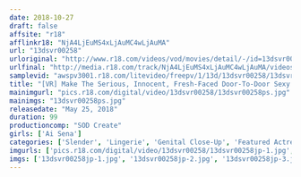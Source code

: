 ```yaml
---
date: 2018-10-27
draft: false
affsite: "r18"
afflinkr18: "NjA4LjEuMS4xLjAuMC4wLjAuMA"
url: "13dsvr00258"
urloriginal: "http://www.r18.com/videos/vod/movies/detail/-/id=13dsvr00258"
urlfinal: "http://media.r18.com/track/NjA4LjEuMS4xLjAuMC4wLjAuMA/videos/vod/movies/detail/-/id=13dsvr00258"
samplevid: "awspv3001.r18.com/litevideo/freepv/1/13d/13dsvr00258/13dsvr00258_dmb_w.mp4"
title: "[VR] Make The Serious, Innocent, Fresh-Faced Door-To-Door Sexy Lingerie Saleswoman Give A Product Demonstration Of Some Of Her Erotic Underwear! Lick Her All Over Even If She's Shy And Embarrassed"
mainimgurl: "pics.r18.com/digital/video/13dsvr00258/13dsvr00258ps.jpg"
mainimgs: "13dsvr00258ps.jpg"
releasedate: "May 25, 2018"
duration: 99
productioncomp: "SOD Create"
girls: ['Ai Sena']
categories: ['Slender', 'Lingerie', 'Genital Close-Up', 'Featured Actress', 'Creampie', 'Sex Toys', 'VR Exclusive']
imgurls: ['pics.r18.com/digital/video/13dsvr00258/13dsvr00258jp-1.jpg', 'pics.r18.com/digital/video/13dsvr00258/13dsvr00258jp-2.jpg', 'pics.r18.com/digital/video/13dsvr00258/13dsvr00258jp-3.jpg', 'pics.r18.com/digital/video/13dsvr00258/13dsvr00258jp-4.jpg', 'pics.r18.com/digital/video/13dsvr00258/13dsvr00258jp-5.jpg', 'pics.r18.com/digital/video/13dsvr00258/13dsvr00258jp-6.jpg', 'pics.r18.com/digital/video/13dsvr00258/13dsvr00258jp-7.jpg', 'pics.r18.com/digital/video/13dsvr00258/13dsvr00258jp-8.jpg', 'pics.r18.com/digital/video/13dsvr00258/13dsvr00258jp-9.jpg', 'pics.r18.com/digital/video/13dsvr00258/13dsvr00258jp-10.jpg', 'pics.r18.com/digital/video/13dsvr00258/13dsvr00258jp-11.jpg', 'pics.r18.com/digital/video/13dsvr00258/13dsvr00258jp-12.jpg', 'pics.r18.com/digital/video/13dsvr00258/13dsvr00258jp-13.jpg', 'pics.r18.com/digital/video/13dsvr00258/13dsvr00258jp-14.jpg', 'pics.r18.com/digital/video/13dsvr00258/13dsvr00258jp-15.jpg', 'pics.r18.com/digital/video/13dsvr00258/13dsvr00258jp-16.jpg', 'pics.r18.com/digital/video/13dsvr00258/13dsvr00258jp-17.jpg', 'pics.r18.com/digital/video/13dsvr00258/13dsvr00258jp-18.jpg', 'pics.r18.com/digital/video/13dsvr00258/13dsvr00258jp-19.jpg', 'pics.r18.com/digital/video/13dsvr00258/13dsvr00258jp-20.jpg']
imgs: ['13dsvr00258jp-1.jpg', '13dsvr00258jp-2.jpg', '13dsvr00258jp-3.jpg', '13dsvr00258jp-4.jpg', '13dsvr00258jp-5.jpg', '13dsvr00258jp-6.jpg', '13dsvr00258jp-7.jpg', '13dsvr00258jp-8.jpg', '13dsvr00258jp-9.jpg', '13dsvr00258jp-10.jpg', '13dsvr00258jp-11.jpg', '13dsvr00258jp-12.jpg', '13dsvr00258jp-13.jpg', '13dsvr00258jp-14.jpg', '13dsvr00258jp-15.jpg', '13dsvr00258jp-16.jpg', '13dsvr00258jp-17.jpg', '13dsvr00258jp-18.jpg', '13dsvr00258jp-19.jpg', '13dsvr00258jp-20.jpg']
---
```

